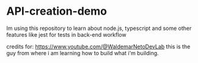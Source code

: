 # API-creation-demo

Im using this repository to learn about node.js, typescript and some other features like jest for tests in back-end workflow

credits for: https://www.youtube.com/@WaldemarNetoDevLab
this is the guy from where i am learning how to build what i'm building.

